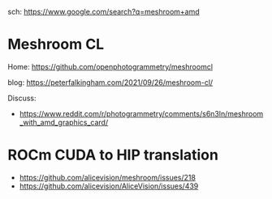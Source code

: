 sch: https://www.google.com/search?q=meshroom+amd

# Meshroom CL
Home: https://github.com/openphotogrammetry/meshroomcl

blog: https://peterfalkingham.com/2021/09/26/meshroom-cl/

Discuss:
- https://www.reddit.com/r/photogrammetry/comments/s6n3ln/meshroom_with_amd_graphics_card/

# ROCm CUDA to HIP translation
- https://github.com/alicevision/meshroom/issues/218
- https://github.com/alicevision/AliceVision/issues/439
